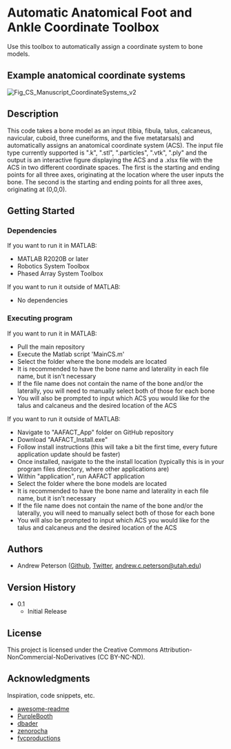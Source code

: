 # Automatic Anatomical Foot and Ankle Coordinate Toolbox

Use this toolbox to automatically assign a coordinate system to bone models.

## Example anatomical coordinate systems

![Fig_CS_Manuscript_CoordinateSystems_v2](https://github.com/Lenz-Lab/AAFACT/assets/70289972/9beab321-2de5-40a1-9bb1-667924df24a9)

## Description

This code takes a bone model as an input (tibia, fibula, talus, calcaneus, navicular, cuboid, three cuneiforms, and the five metatarsals) and automatically assigns an anatomical coordinate system (ACS). The input file type currently supported is ".k", ".stl", ".particles", ".vtk", ".ply" and the output is an interactive figure displaying the ACS and a .xlsx file with the ACS in two different coordinate spaces. The first is the starting and ending points for all three axes, originating at the location where the user inputs the bone. The second is the starting and ending points for all three axes, originating at (0,0,0).

## Getting Started

### Dependencies

If you want to run it in MATLAB:
* MATLAB R2020B or later
* Robotics System Toolbox
* Phased Array System Toolbox

If you want to run it outside of MATLAB:
* No dependencies

### Executing program

If you want to run it in MATLAB:
* Pull the main repository
* Execute the Matlab script 'MainCS.m'
* Select the folder where the bone models are located
* It is recommended to have the bone name and laterality in each file name, but it isn't necessary
* If the file name does not contain the name of the bone and/or the laterally, you will need to manually select both of those for each bone
* You will also be prompted to input which ACS you would like for the talus and calcaneus and the desired location of the ACS

If you want to run it outside of MATLAB:
* Navigate to "AAFACT_App" folder on GitHub repository
* Download "AAFACT_Install.exe"
* Follow install instructions (this will take a bit the first time, every future application update should be faster)
* Once installed, navigate to the the install location (typically this is in your program files directory, where other applications are)
* Within "application", run AAFACT application
* Select the folder where the bone models are located
* It is recommended to have the bone name and laterality in each file name, but it isn't necessary
* If the file name does not contain the name of the bone and/or the laterally, you will need to manually select both of those for each bone
* You will also be prompted to input which ACS you would like for the talus and calcaneus and the desired location of the ACS

## Authors

* Andrew Peterson ([Github](https://github.com/AndrewCPeters0n), [Twitter](https://twitter.com/AndrewCPeters0n), andrew.c.peterson@utah.edu)

## Version History

* 0.1
    * Initial Release

## License

This project is licensed under the Creative Commons Attribution-NonCommercial-NoDerivatives (CC BY-NC-ND).

## Acknowledgments

Inspiration, code snippets, etc.
* [awesome-readme](https://github.com/matiassingers/awesome-readme)
* [PurpleBooth](https://gist.github.com/PurpleBooth/109311bb0361f32d87a2)
* [dbader](https://github.com/dbader/readme-template)
* [zenorocha](https://gist.github.com/zenorocha/4526327)
* [fvcproductions](https://gist.github.com/fvcproductions/1bfc2d4aecb01a834b46)
